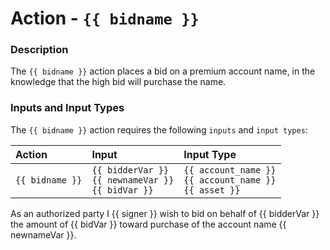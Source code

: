 # Action - `{{ bidname }}`

### Description

The `{{ bidname }}` action places a bid on a premium account name, in the knowledge that the high bid will purchase the name.

### Inputs and Input Types

The `{{ bidname }}` action requires the following `inputs` and `input types`:

| Action | Input | Input Type |
|:--|:--|:--|
| `{{ bidname }}` | `{{ bidderVar }}`<br/>`{{ newnameVar }}`<br/>`{{ bidVar }}` | `{{ account_name }}`<br/>`{{ account_name }}`<br/>`{{ asset }}` |

As an authorized party I {{ signer }} wish to bid on behalf of {{ bidderVar }} the amount of {{ bidVar }} toward purchase of the account name {{ newnameVar }}.

